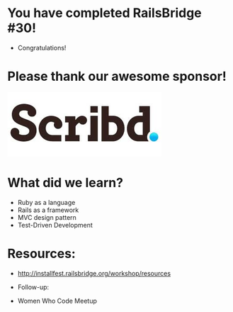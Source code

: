 

<!SLIDE bullets incremental>
# You have completed RailsBridge #30!
* Congratulations!


<!SLIDE bullets>
# Please thank our awesome sponsor!
![Scribd](scribd.jpeg)

<!SLIDE bullets>
# What did we learn?
* Ruby as a language
* Rails as a framework
* MVC design pattern
* Test-Driven Development

<!SLIDE bullets>
# Resources:
* http://installfest.railsbridge.org/workshop/resources

* Follow-up:
* Women Who Code Meetup